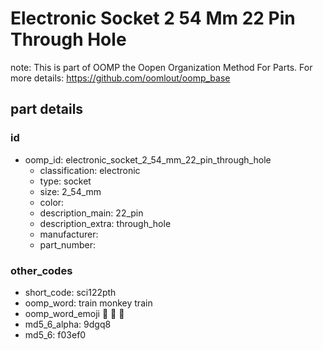 # Electronic Socket 2 54 Mm 22 Pin Through Hole  

note: This is part of OOMP the Oopen Organization Method For Parts. For more details: https://github.com/oomlout/oomp_base

##  part details





### id
* oomp_id: electronic_socket_2_54_mm_22_pin_through_hole
  * classification: electronic
  * type: socket
  * size: 2_54_mm
  * color: 
  * description_main: 22_pin
  * description_extra: through_hole
  * manufacturer: 
  * part_number: 

### other_codes
* short_code: sci122pth
* oomp_word: train monkey train
* oomp_word_emoji :train: :monkey: :train:
* md5_6_alpha: 9dgq8
* md5_6: f03ef0
